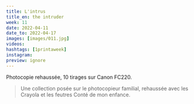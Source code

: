 ```yaml
---
title: L'intrus
title_en: the intruder
week: 11
date: 2022-04-11
date_to: 2022-04-17
images: [images/011.jpg]
videos: 
hashtags: [1printaweek]
instagram: 
preview: ignore
---
```


Photocopie rehaussée, 10 tirages sur Canon FC220.

> Une collection posée sur le photocopieur familial, rehaussée avec les Crayola et les feutres Conté de mon enfance.


